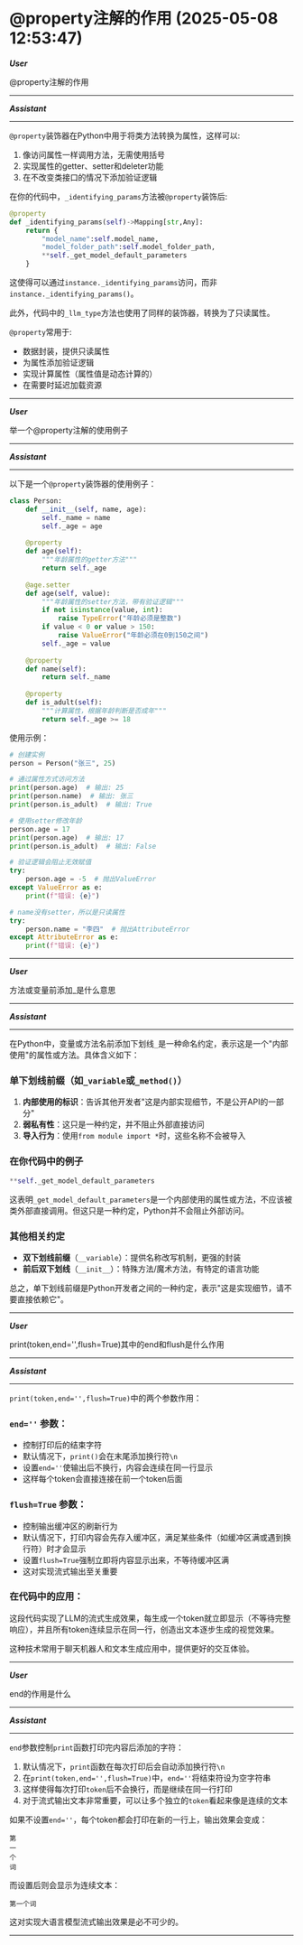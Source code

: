 <!-- Generated by SpecStory -->

# @property注解的作用 (2025-05-08 12:53:47)

_**User**_

@property注解的作用

---

_**Assistant**_



---

`@property`装饰器在Python中用于将类方法转换为属性，这样可以:

1. 像访问属性一样调用方法，无需使用括号
2. 实现属性的getter、setter和deleter功能
3. 在不改变类接口的情况下添加验证逻辑

在你的代码中，`_identifying_params`方法被`@property`装饰后:
```60:64:ch3-3-2.py
@property
def _identifying_params(self)->Mapping[str,Any]:
    return {
        "model_name":self.model_name,
        "model_folder_path":self.model_folder_path,
        **self._get_model_default_parameters
    }
```

这使得可以通过`instance._identifying_params`访问，而非`instance._identifying_params()`。

此外，代码中的`_llm_type`方法也使用了同样的装饰器，转换为了只读属性。

`@property`常用于:
- 数据封装，提供只读属性
- 为属性添加验证逻辑
- 实现计算属性（属性值是动态计算的）
- 在需要时延迟加载资源

---

_**User**_

举一个@property注解的使用例子

---

_**Assistant**_



---

以下是一个`@property`装饰器的使用例子：

```python
class Person:
    def __init__(self, name, age):
        self._name = name
        self._age = age
    
    @property
    def age(self):
        """年龄属性的getter方法"""
        return self._age
    
    @age.setter
    def age(self, value):
        """年龄属性的setter方法，带有验证逻辑"""
        if not isinstance(value, int):
            raise TypeError("年龄必须是整数")
        if value < 0 or value > 150:
            raise ValueError("年龄必须在0到150之间")
        self._age = value
    
    @property
    def name(self):
        return self._name
    
    @property
    def is_adult(self):
        """计算属性，根据年龄判断是否成年"""
        return self._age >= 18
```

使用示例：

```python
# 创建实例
person = Person("张三", 25)

# 通过属性方式访问方法
print(person.age)  # 输出: 25
print(person.name)  # 输出: 张三
print(person.is_adult)  # 输出: True

# 使用setter修改年龄
person.age = 17
print(person.age)  # 输出: 17
print(person.is_adult)  # 输出: False

# 验证逻辑会阻止无效赋值
try:
    person.age = -5  # 抛出ValueError
except ValueError as e:
    print(f"错误: {e}")

# name没有setter，所以是只读属性
try:
    person.name = "李四"  # 抛出AttributeError
except AttributeError as e:
    print(f"错误: {e}")
```

---

_**User**_

方法或变量前添加_是什么意思

---

_**Assistant**_



---

在Python中，变量或方法名前添加下划线`_`是一种命名约定，表示这是一个"内部使用"的属性或方法。具体含义如下：

### 单下划线前缀（如`_variable`或`_method()`）

1. **内部使用的标识**：告诉其他开发者"这是内部实现细节，不是公开API的一部分"
2. **弱私有性**：这只是一种约定，并不阻止外部直接访问
3. **导入行为**：使用`from module import *`时，这些名称不会被导入

### 在你代码中的例子

```python
**self._get_model_default_parameters
```

这表明`_get_model_default_parameters`是一个内部使用的属性或方法，不应该被类外部直接调用。但这只是一种约定，Python并不会阻止外部访问。

### 其他相关约定

- **双下划线前缀**（`__variable`）：提供名称改写机制，更强的封装
- **前后双下划线**（`__init__`）：特殊方法/魔术方法，有特定的语言功能

总之，单下划线前缀是Python开发者之间的一种约定，表示"这是实现细节，请不要直接依赖它"。

---

_**User**_

print(token,end='',flush=True)其中的end和flush是什么作用

---

_**Assistant**_



---

`print(token,end='',flush=True)`中的两个参数作用：

### `end=''` 参数：
- 控制打印后的结束字符
- 默认情况下，`print()`会在末尾添加换行符`\n`
- 设置`end=''`使输出后不换行，内容会连续在同一行显示
- 这样每个token会直接连接在前一个token后面

### `flush=True` 参数：
- 控制输出缓冲区的刷新行为
- 默认情况下，打印内容会先存入缓冲区，满足某些条件（如缓冲区满或遇到换行符）时才会显示
- 设置`flush=True`强制立即将内容显示出来，不等待缓冲区满
- 这对实现流式输出至关重要

### 在代码中的应用：
这段代码实现了LLM的流式生成效果，每生成一个token就立即显示（不等待完整响应），并且所有token连续显示在同一行，创造出文本逐步生成的视觉效果。

这种技术常用于聊天机器人和文本生成应用中，提供更好的交互体验。

---

_**User**_

end的作用是什么

---

_**Assistant**_



---

`end`参数控制`print`函数打印完内容后添加的字符：

1. 默认情况下，`print`函数在每次打印后会自动添加换行符`\n`
2. 在`print(token,end='',flush=True)`中，`end=''`将结束符设为空字符串
3. 这样使得每次打印`token`后不会换行，而是继续在同一行打印
4. 对于流式输出文本非常重要，可以让多个独立的`token`看起来像是连续的文本

如果不设置`end=''`，每个token都会打印在新的一行上，输出效果会变成：
```
第
一
个
词
```

而设置后则会显示为连续文本：
```
第一个词
```

这对实现大语言模型流式输出效果是必不可少的。

---

